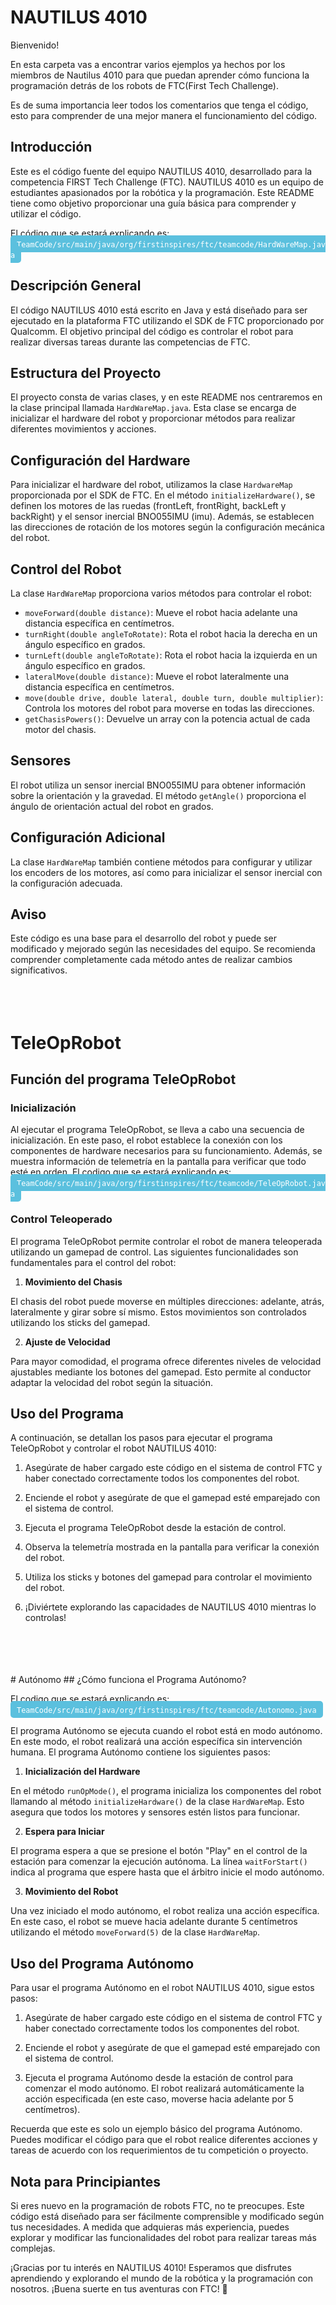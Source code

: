 # NAUTILUS 4010
Bienvenido!




En esta carpeta vas a encontrar varios ejemplos ya hechos por los miembros de Nautilus 4010 para que puedan aprender cómo funciona la programación detrás de los robots de FTC(First Tech Challenge).


Es de suma importancia leer todos los comentarios que tenga el código, esto para comprender de una mejor manera el funcionamiento del código.


## Introducción


Este es el código fuente del equipo NAUTILUS 4010, desarrollado para la competencia FIRST Tech Challenge (FTC). NAUTILUS 4010 es un equipo de estudiantes apasionados por la robótica y la programación. Este README tiene como objetivo proporcionar una guía básica para comprender y utilizar el código.


El código que se estará explicando es: <a href="TeamCode/src/main/java/org/firstinspires/ftc/teamcode/HardWareMap.java" style="color: white; background-color: #5bc0de; padding: 5px 10px; text-decoration: none; border-radius: 5px;"> `TeamCode/src/main/java/org/firstinspires/ftc/teamcode/HardWareMap.java`</a>


## Descripción General


El código NAUTILUS 4010 está escrito en Java y está diseñado para ser ejecutado en la plataforma FTC utilizando el SDK de FTC proporcionado por Qualcomm. El objetivo principal del código es controlar el robot para realizar diversas tareas durante las competencias de FTC.


## Estructura del Proyecto


El proyecto consta de varias clases, y en este README nos centraremos en la clase principal llamada `HardWareMap.java`. Esta clase se encarga de inicializar el hardware del robot y proporcionar métodos para realizar diferentes movimientos y acciones.


## Configuración del Hardware


Para inicializar el hardware del robot, utilizamos la clase `HardwareMap` proporcionada por el SDK de FTC. En el método `initializeHardware()`, se definen los motores de las ruedas (frontLeft, frontRight, backLeft y backRight) y el sensor inercial BNO055IMU (imu). Además, se establecen las direcciones de rotación de los motores según la configuración mecánica del robot.


## Control del Robot


La clase `HardWareMap` proporciona varios métodos para controlar el robot:


- `moveForward(double distance)`: Mueve el robot hacia adelante una distancia específica en centímetros.
- `turnRight(double angleToRotate)`: Rota el robot hacia la derecha en un ángulo específico en grados.
- `turnLeft(double angleToRotate)`: Rota el robot hacia la izquierda en un ángulo específico en grados.
- `lateralMove(double distance)`: Mueve el robot lateralmente una distancia específica en centímetros.
- `move(double drive, double lateral, double turn, double multiplier)`: Controla los motores del robot para moverse en todas las direcciones.
- `getChasisPowers()`: Devuelve un array con la potencia actual de cada motor del chasis.


## Sensores


El robot utiliza un sensor inercial BNO055IMU para obtener información sobre la orientación y la gravedad. El método `getAngle()` proporciona el ángulo de orientación actual del robot en grados.


## Configuración Adicional


La clase `HardWareMap` también contiene métodos para configurar y utilizar los encoders de los motores, así como para inicializar el sensor inercial con la configuración adecuada.


## Aviso


Este código es una base para el desarrollo del robot y puede ser modificado y mejorado según las necesidades del equipo. Se recomienda comprender completamente cada método antes de realizar cambios significativos.
<br>
<br>
<br>
<br>
# TeleOpRobot


## Función del programa TeleOpRobot


### Inicialización


Al ejecutar el programa TeleOpRobot, se lleva a cabo una secuencia de inicialización. En este paso, el robot establece la conexión con los componentes de hardware necesarios para su funcionamiento. Además, se muestra información de telemetría en la pantalla para verificar que todo esté en orden.
El codigo que se estará explicando es: <a href="TeamCode/src/main/java/org/firstinspires/ftc/teamcode/TeleOpRobot.java" style="color: white; background-color: #5bc0de; padding: 5px 10px; text-decoration: none; border-radius: 5px;"> `TeamCode/src/main/java/org/firstinspires/ftc/teamcode/TeleOpRobot.java`</a>


### Control Teleoperado


El programa TeleOpRobot permite controlar el robot de manera teleoperada utilizando un gamepad de control. Las siguientes funcionalidades son fundamentales para el control del robot:


1. **Movimiento del Chasis**


  El chasis del robot puede moverse en múltiples direcciones: adelante, atrás, lateralmente y girar sobre sí mismo. Estos movimientos son controlados utilizando los sticks del gamepad.


2. **Ajuste de Velocidad**


  Para mayor comodidad, el programa ofrece diferentes niveles de velocidad ajustables mediante los botones del gamepad. Esto permite al conductor adaptar la velocidad del robot según la situación.


## Uso del Programa


A continuación, se detallan los pasos para ejecutar el programa TeleOpRobot y controlar el robot NAUTILUS 4010:


1. Asegúrate de haber cargado este código en el sistema de control FTC y haber conectado correctamente todos los componentes del robot.


2. Enciende el robot y asegúrate de que el gamepad esté emparejado con el sistema de control.


3. Ejecuta el programa TeleOpRobot desde la estación de control.


4. Observa la telemetría mostrada en la pantalla para verificar la conexión del robot.


5. Utiliza los sticks y botones del gamepad para controlar el movimiento del robot.


6. ¡Diviértete explorando las capacidades de NAUTILUS 4010 mientras lo controlas!
<br>
<br>
<br>
<br>
# Autónomo
## ¿Cómo funciona el Programa Autónomo?


El codigo que se estará explicando es: <a href="TeamCode/src/main/java/org/firstinspires/ftc/teamcode/Autonomo.java" style="color: white; background-color: #5bc0de; padding: 5px 10px; text-decoration: none; border-radius: 5px;"> `TeamCode/src/main/java/org/firstinspires/ftc/teamcode/Autonomo.java`</a><br><br>
El programa Autónomo se ejecuta cuando el robot está en modo autónomo. En este modo, el robot realizará una acción específica sin intervención humana. El programa Autónomo contiene los siguientes pasos:
1. **Inicialización del Hardware**


  En el método `runOpMode()`, el programa inicializa los componentes del robot llamando al método `initializeHardware()` de la clase `HardWareMap`. Esto asegura que todos los motores y sensores estén listos para funcionar.


2. **Espera para Iniciar**


  El programa espera a que se presione el botón "Play" en el control de la estación para comenzar la ejecución autónoma. La línea `waitForStart()` indica al programa que espere hasta que el árbitro inicie el modo autónomo.


3. **Movimiento del Robot**


  Una vez iniciado el modo autónomo, el robot realiza una acción específica. En este caso, el robot se mueve hacia adelante durante 5 centímetros utilizando el método `moveForward(5)` de la clase `HardWareMap`.


## Uso del Programa Autónomo


Para usar el programa Autónomo en el robot NAUTILUS 4010, sigue estos pasos:


1. Asegúrate de haber cargado este código en el sistema de control FTC y haber conectado correctamente todos los componentes del robot.


2. Enciende el robot y asegúrate de que el gamepad esté emparejado con el sistema de control.


3. Ejecuta el programa Autónomo desde la estación de control para comenzar el modo autónomo. El robot realizará automáticamente la acción especificada (en este caso, moverse hacia adelante por 5 centímetros).


Recuerda que este es solo un ejemplo básico del programa Autónomo. Puedes modificar el código para que el robot realice diferentes acciones y tareas de acuerdo con los requerimientos de tu competición o proyecto.


## Nota para Principiantes


Si eres nuevo en la programación de robots FTC, no te preocupes. Este código está diseñado para ser fácilmente comprensible y modificado según tus necesidades. A medida que adquieras más experiencia, puedes explorar y modificar las funcionalidades del robot para realizar tareas más complejas.


¡Gracias por tu interés en NAUTILUS 4010! Esperamos que disfrutes aprendiendo y explorando el mundo de la robótica y la programación con nosotros. ¡Buena suerte en tus aventuras con FTC! 🚀